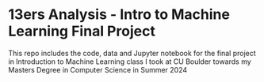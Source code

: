 # 13ers Analysis - Intro to Machine Learning Final Project

This repo includes the code, data and Jupyter notebook for the final project in Introduction to Machine Learning class I took at CU Boulder towards my Masters Degree in Computer Science in Summer 2024
